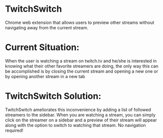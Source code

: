 TwitchSwitch
=========

Chrome web extension that allows users to preview other streams without navigating away from the current stream.

Current Situation:
=========

When the user is watching a stream on twitch.tv and he/she is interested in knowing what their other favorite streamers are doing, the only way this can be accomplished is by closing the current stream and opening a new one or by opening another stream in a new tab

TwitchSwitch Solution:
=========

TwitchSwitch ameliorates this inconvenience by adding a list of followed streamers to the sidebar. When you are watching a stream, you can simply click on the streamer on a sidebar and a preview of their stream will appear along with the option to switch to watching that stream. No navigation required!

